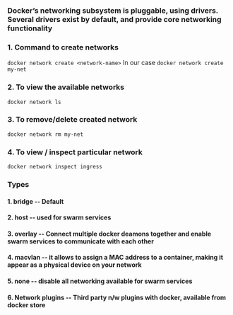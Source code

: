 ### Docker’s networking subsystem is pluggable, using drivers. Several drivers exist by default, and provide core networking functionality

### 1. Command to create networks
`
docker network create <network-name>
`
In our case 
`
docker network create my-net
`
### 2. To view the available networks
`
docker network ls
`
### 3. To remove/delete created network
`
docker network rm my-net
`
### 4. To view / inspect particular network
`
docker network inspect ingress
`

### Types 

#### 1. bridge -- Default 
#### 2. host -- used for swarm services
#### 3. overlay -- Connect multiple docker deamons together and enable swarm services to communicate with each other
#### 4. macvlan -- it allows to assign a MAC address to a container, making it appear as a physical device on your network
#### 5. none -- disable all networking available for swarm services
#### 6. Network plugins -- Third party n/w plugins with docker, available from docker store

